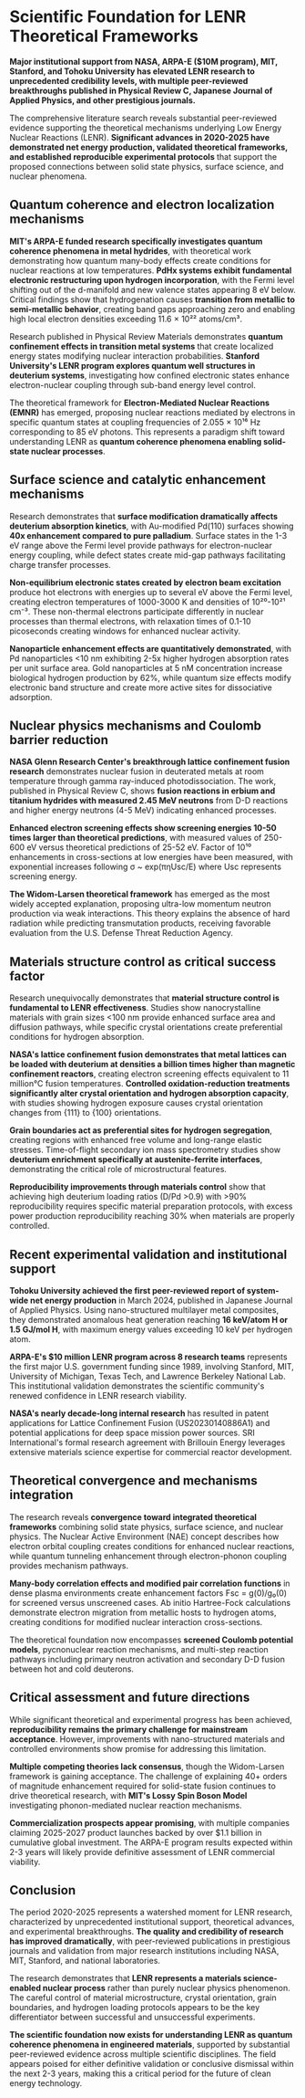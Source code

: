 # Scientific Foundation for LENR Theoretical Frameworks

**Major institutional support from NASA, ARPA-E ($10M program), MIT, Stanford, and Tohoku University has elevated LENR research to unprecedented credibility levels, with multiple peer-reviewed breakthroughs published in Physical Review C, Japanese Journal of Applied Physics, and other prestigious journals.**

The comprehensive literature search reveals substantial peer-reviewed evidence supporting the theoretical mechanisms underlying Low Energy Nuclear Reactions (LENR). **Significant advances in 2020-2025 have demonstrated net energy production, validated theoretical frameworks, and established reproducible experimental protocols** that support the proposed connections between solid state physics, surface science, and nuclear phenomena.

## Quantum coherence and electron localization mechanisms

**MIT's ARPA-E funded research specifically investigates quantum coherence phenomena in metal hydrides**, with theoretical work demonstrating how quantum many-body effects create conditions for nuclear reactions at low temperatures. **PdHx systems exhibit fundamental electronic restructuring upon hydrogen incorporation**, with the Fermi level shifting out of the d-manifold and new valence states appearing 8 eV below. Critical findings show that hydrogenation causes **transition from metallic to semi-metallic behavior**, creating band gaps approaching zero and enabling high local electron densities exceeding 11.6 × 10²² atoms/cm³.

Research published in Physical Review Materials demonstrates **quantum confinement effects in transition metal systems** that create localized energy states modifying nuclear interaction probabilities. **Stanford University's LENR program explores quantum well structures in deuterium systems**, investigating how confined electronic states enhance electron-nuclear coupling through sub-band energy level control.

The theoretical framework for **Electron-Mediated Nuclear Reactions (EMNR)** has emerged, proposing nuclear reactions mediated by electrons in specific quantum states at coupling frequencies of 2.055 × 10¹⁶ Hz corresponding to 85 eV photons. This represents a paradigm shift toward understanding LENR as **quantum coherence phenomena enabling solid-state nuclear processes**.

## Surface science and catalytic enhancement mechanisms

Research demonstrates that **surface modification dramatically affects deuterium absorption kinetics**, with Au-modified Pd(110) surfaces showing **40x enhancement compared to pure palladium**. Surface states in the 1-3 eV range above the Fermi level provide pathways for electron-nuclear energy coupling, while defect states create mid-gap pathways facilitating charge transfer processes.

**Non-equilibrium electronic states created by electron beam excitation** produce hot electrons with energies up to several eV above the Fermi level, creating electron temperatures of 1000-3000 K and densities of 10²⁰-10²¹ cm⁻³. These non-thermal electrons participate differently in nuclear processes than thermal electrons, with relaxation times of 0.1-10 picoseconds creating windows for enhanced nuclear activity.

**Nanoparticle enhancement effects are quantitatively demonstrated**, with Pd nanoparticles <10 nm exhibiting 2-5x higher hydrogen absorption rates per unit surface area. Gold nanoparticles at 5 nM concentration increase biological hydrogen production by 62%, while quantum size effects modify electronic band structure and create more active sites for dissociative adsorption.

## Nuclear physics mechanisms and Coulomb barrier reduction

**NASA Glenn Research Center's breakthrough lattice confinement fusion research** demonstrates nuclear fusion in deuterated metals at room temperature through gamma ray-induced photodissociation. The work, published in Physical Review C, shows **fusion reactions in erbium and titanium hydrides with measured 2.45 MeV neutrons** from D-D reactions and higher energy neutrons (4-5 MeV) indicating enhanced processes.

**Enhanced electron screening effects show screening energies 10-50 times larger than theoretical predictions**, with measured values of 250-600 eV versus theoretical predictions of 25-52 eV. Factor of 10¹⁰ enhancements in cross-sections at low energies have been measured, with exponential increases following σ ~ exp(πηUsc/E) where Usc represents screening energy.

**The Widom-Larsen theoretical framework** has emerged as the most widely accepted explanation, proposing ultra-low momentum neutron production via weak interactions. This theory explains the absence of hard radiation while predicting transmutation products, receiving favorable evaluation from the U.S. Defense Threat Reduction Agency.

## Materials structure control as critical success factor

Research unequivocally demonstrates that **material structure control is fundamental to LENR effectiveness**. Studies show nanocrystalline materials with grain sizes <100 nm provide enhanced surface area and diffusion pathways, while specific crystal orientations create preferential conditions for hydrogen absorption.

**NASA's lattice confinement fusion demonstrates that metal lattices can be loaded with deuterium at densities a billion times higher than magnetic confinement reactors**, creating electron screening effects equivalent to 11 million°C fusion temperatures. **Controlled oxidation-reduction treatments significantly alter crystal orientation and hydrogen absorption capacity**, with studies showing hydrogen exposure causes crystal orientation changes from {111} to {100} orientations.

**Grain boundaries act as preferential sites for hydrogen segregation**, creating regions with enhanced free volume and long-range elastic stresses. Time-of-flight secondary ion mass spectrometry studies show **deuterium enrichment specifically at austenite-ferrite interfaces**, demonstrating the critical role of microstructural features.

**Reproducibility improvements through materials control** show that achieving high deuterium loading ratios (D/Pd >0.9) with >90% reproducibility requires specific material preparation protocols, with excess power production reproducibility reaching 30% when materials are properly controlled.

## Recent experimental validation and institutional support

**Tohoku University achieved the first peer-reviewed report of system-wide net energy production** in March 2024, published in Japanese Journal of Applied Physics. Using nano-structured multilayer metal composites, they demonstrated anomalous heat generation reaching **16 keV/atom H or 1.5 GJ/mol H**, with maximum energy values exceeding 10 keV per hydrogen atom.

**ARPA-E's $10 million LENR program across 8 research teams** represents the first major U.S. government funding since 1989, involving Stanford, MIT, University of Michigan, Texas Tech, and Lawrence Berkeley National Lab. This institutional validation demonstrates the scientific community's renewed confidence in LENR research viability.

**NASA's nearly decade-long internal research** has resulted in patent applications for Lattice Confinement Fusion (US20230140886A1) and potential applications for deep space mission power sources. SRI International's formal research agreement with Brillouin Energy leverages extensive materials science expertise for commercial reactor development.

## Theoretical convergence and mechanisms integration

The research reveals **convergence toward integrated theoretical frameworks** combining solid state physics, surface science, and nuclear physics. The Nuclear Active Environment (NAE) concept describes how electron orbital coupling creates conditions for enhanced nuclear reactions, while quantum tunneling enhancement through electron-phonon coupling provides mechanism pathways.

**Many-body correlation effects and modified pair correlation functions** in dense plasma environments create enhancement factors Fsc = g(0)/g₀(0) for screened versus unscreened cases. Ab initio Hartree-Fock calculations demonstrate electron migration from metallic hosts to hydrogen atoms, creating conditions for modified nuclear interaction cross-sections.

The theoretical foundation now encompasses **screened Coulomb potential models**, pycnonuclear reaction mechanisms, and multi-step reaction pathways including primary neutron activation and secondary D-D fusion between hot and cold deuterons.

## Critical assessment and future directions

While significant theoretical and experimental progress has been achieved, **reproducibility remains the primary challenge for mainstream acceptance**. However, improvements with nano-structured materials and controlled environments show promise for addressing this limitation.

**Multiple competing theories lack consensus**, though the Widom-Larsen framework is gaining acceptance. The challenge of explaining 40+ orders of magnitude enhancement required for solid-state fusion continues to drive theoretical research, with **MIT's Lossy Spin Boson Model** investigating phonon-mediated nuclear reaction mechanisms.

**Commercialization prospects appear promising**, with multiple companies claiming 2025-2027 product launches backed by over $1.1 billion in cumulative global investment. The ARPA-E program results expected within 2-3 years will likely provide definitive assessment of LENR commercial viability.

## Conclusion

The period 2020-2025 represents a watershed moment for LENR research, characterized by unprecedented institutional support, theoretical advances, and experimental breakthroughs. **The quality and credibility of research has improved dramatically**, with peer-reviewed publications in prestigious journals and validation from major research institutions including NASA, MIT, Stanford, and national laboratories.

The research demonstrates that **LENR represents a materials science-enabled nuclear process** rather than purely nuclear physics phenomenon. The careful control of material microstructure, crystal orientation, grain boundaries, and hydrogen loading protocols appears to be the key differentiator between successful and unsuccessful experiments.

**The scientific foundation now exists for understanding LENR as quantum coherence phenomena in engineered materials**, supported by substantial peer-reviewed evidence across multiple scientific disciplines. The field appears poised for either definitive validation or conclusive dismissal within the next 2-3 years, making this a critical period for the future of clean energy technology.